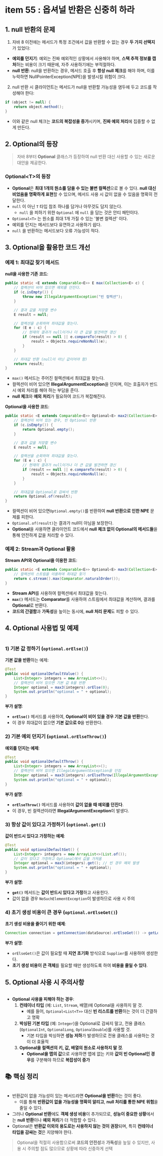 # item 55 : 옵셔널 반환은 신중히 하라

## 1. null 반환의 문제

1. 자바 8 이전에는 메서드가 특정 조건에서 값을 반환할 수 없는 경우 **두 가지 선택지**가 있었다:

* **예외를 던지기**: 예외는 진짜 예외적인 상황에서 사용해야 하며, **스택 추적 정보를 캡처**하는 비용이 크기 때문에, 자주 사용하기에는 부적절하다.
* **null 반환**: null을 반환하는 경우, 메서드 호출 후 **항상 null 체크**를 해야 하며, 이를 누락하면 NullPointerException(NPE)을 발생시킬 위험이 크다.

2. null 반환 시 클라이언트는 메서드가 null을 반환할 가능성을 염두에 두고 코드를 작성해야 한다:

```java
if (object != null) {
    return object.method();
}
```

* 이와 같은 null 체크는 **코드의 복잡성을 증가**시키며, **진짜 예외 처리**에 집중할 수 없게 만든다.

## 2. Optional의 등장

> 자바 8부터 **Optional** 클래스가 등장하여 null 반환 대신 사용할 수 있는 새로운 대안을 제공한다.

### Optional\<T>의 등장

* **Optional**은 **최대 1개의 원소를 담을 수 있는 불변 컬렉션**으로 볼 수 있다. **null 대신 비었음을 명확하게 표현**할 수 있으며, 메서드 사용 시 값이 없을 수 있음을 명확히 전달한다.
* `null` 이 아닌 `T` 타입 참조 하나를 담거나 아무것도 담지 않는다.
  * `null` 을 피하기 위한 `Optional` 에 `null` 을 담는 것은 안티 패턴이다.
* `Optional<T>` 는 원소를 최대 1개 가질 수 있는 '불변 컬렉션' 이다.
* 예외를 던지는 메서드보다 유연하고 사용하기 쉽다.
* `null` 을 반환하는 메서드보다 오류 가능성이 적다.

## 3. Optional을 활용한 코드 개선

### **예제 1: 최대값 찾기 메서드**

**null을 사용한 기존 코드**:

```java
public static <E extends Comparable<E>> E max(Collection<E> c) {
    // 컬렉션이 비어 있으면 예외를 던진다.
    if (c.isEmpty()) {
        throw new IllegalArgumentException("빈 컬렉션");
    }

    // 결과 값을 저장할 변수
    E result = null;

    // 컬렉션을 순회하며 최대값을 찾는다.
    for (E e : c) {
        // 현재의 결과가 null이거나 더 큰 값을 발견하면 갱신
        if (result == null || e.compareTo(result) > 0) {
            result = Objects.requireNonNull(e);
        }
    }

    // 최대값 반환 (null이 아닌 값이어야 함)
    return result;
}
```

* `max()` 메서드는 주어진 컬렉션에서 최대값을 찾는다.
* 컬렉션이 비어 있으면 **IllegalArgumentException**을 던지며, 이는 호출자가 반드시 예외 처리를 해야 하는 부담을 준다.
* **null 체크**와 **예외 처리**가 필요하여 코드가 복잡해진다.

**Optional을 사용한 코드**:

```java
public static <E extends Comparable<E>> Optional<E> max2(Collection<E> c) {
    // 컬렉션이 비어 있는 경우, 빈 Optional 반환
    if (c.isEmpty()) {
        return Optional.empty();
    }

    // 결과 값을 저장할 변수
    E result = null;

    // 컬렉션을 순회하며 최대값을 찾는다.
    for (E e : c) {
        // 현재의 결과가 null이거나 더 큰 값을 발견하면 갱신
        if (result == null || e.compareTo(result) > 0) {
            result = Objects.requireNonNull(e);
        }
    }

    // 최대값을 Optional로 감싸서 반환
    return Optional.of(result);
}
```

* 컬렉션이 비어 있으면`Optional.empty()`를 반환하여 **null 반환으로 인한 NPE** 문제를 피한다.
* `Optional.of(result)`는 결과가 null이 아님을 보장한다.
* **Optional**을 사용하면 클라이언트 코드에서 **null 체크 없이 Optional의 메서드들**을 통해 안전하게 값을 처리할 수 있다.

### **예제 2: Stream과 Optional 활용**

**Stream API와 Optional을 이용한 코드**:

```java
public static <E extends Comparable<E>> Optional<E> max3(Collection<E> c) {
    // 컬렉션의 스트림을 이용하여 최대값 찾기
    return c.stream().max(Comparator.naturalOrder());
}
```

* **Stream API**를 사용하여 컬렉션에서 최대값을 찾는다.
* **`max()`** 메서드는 **Comparator**를 사용하여 스트림에서 최대값을 계산하며, 결과를 **Optional**로 반환다.
* **코드의 간결함**과 **가독성**을 높이는 동시에, **null 처리 문제**도 피할 수 있다.

## 4. Optional 사용법 및 예제

<figure><img src="../../../../.gitbook/assets/image (3) (1) (1) (1) (1) (1) (1) (1) (1) (1) (1) (1) (1) (1) (1) (1) (1) (1) (1) (1) (1) (1) (1) (1) (1) (1) (1).png" alt=""><figcaption></figcaption></figure>

### **1) 기본 값 정하기 (`optional.orElse()`)**

**기본 값을 반환**하는 예제:

```java
@Test
public void optionalDefaultValue() {
    List<Integer> integers = new ArrayList<>();
    // 컬렉션이 비어 있으면 기본 값 0을 반환
    Integer optional = max3(integers).orElse(0);
    System.out.println("optional = " + optional);
}
```

**부가 설명**:

* **`orElse()`** 메서드를 사용하여, **Optional이 비어 있을 경우 기본 값을 반환**한다.
* 이 경우 최대값이 없으면 **기본 값으로 0**을 반환한다.

### **2) 기본 예외 던지기 (`optional.orElseThrow()`)**

**예외를 던지는 예제**:

```java
@Test
public void optionalDefaultThrow() {
    List<Integer> integers = new ArrayList<>();
    // 컬렉션이 비어 있으면 IllegalArgumentException을 던짐
    Integer optional = max3(integers).orElseThrow(IllegalArgumentException::new);
    System.out.println("optional = " + optional);
}
```

**부가 설명**:

* **`orElseThrow()`** 메서드를 사용하여 **값이 없을 때 예외를 던진다**.
* 이 경우, 빈 컬렉션이라면 **IllegalArgumentException**이 발생다.

### **3) 항상 값이 있다고 가정하기 (`optional.get()`)**

**값이 반드시 있다고 가정하는 예제**:

```java
@Test
public void optionalDefaultGet() {
    List<Integer> integers = new ArrayList<>(List.of());
    // 값이 있다고 가정하고 Optional에서 값을 가져옴
    Integer optional = max3(integers).get(); // 빈 경우 예외 발생
    System.out.println("optional = " + optional);
}
```

**부가 설명**:

* **`get()`** 메서드는 **값이 반드시 있다고 가정**하고 사용힌다.
* 값이 없을 경우 `NoSuchElementException`이 발생하므로 사용 시 주의

### **4) 초기 생성 비용이 큰 경우 (`optional.orElseGet()`)**

**초기 생성 비용을 줄이기 위한 예제**:

```java
Connection connection = getConnection(dataSource).orElseGet(() -> getLocalConnection());
```

**부가 설명**:

* `orElseGet()`은 값이 필요할 때 **지연 초기화** 방식으로 `Supplier`를 사용하여 생성한다.
* **초기 생성 비용이 큰 객체**를 필요할 때만 생성하도록 하여 **비용을 줄일 수 있다**.

## 5. Optional 사용 시 주의사항

<figure><img src="../../../../.gitbook/assets/image (2) (1) (1) (1) (1) (1) (1) (1) (1) (1) (1) (1) (1) (1) (1) (1) (1) (1) (1) (1) (1) (1) (1) (1) (1) (1) (1) (1) (1) (1) (1) (1).png" alt=""><figcaption></figcaption></figure>

* **Optional 사용을 피해야 하는 경우**:
  1. **컨테이너 타입** (예: `List`, `Stream`, 배열)에 Optional을 사용하지 말 것.
     * 예를 들어, `Optional<List<T>>` 대신 **빈 리스트를 반환**하는 것이 더 간결하고 명확
  2. **박싱된 기본 타입** (예: `Integer`)을 Optional로 감싸지 말고, 전용 클래스 (`OptionalInt`, `OptionalLong`, `OptionalDouble`)를 사용할 것.
     * 기본 타입을 박싱하면 **성능 저하**가 발생하므로 전용 클래스를 사용하는 것이 더 효율적
  3. **Optional을 컬렉션의 키, 값, 배열의 원소로 사용하지 말 것**.
     * **Optional을 맵의 값**으로 사용하면 맵에 없는 키와 **값이 빈 Optional인 경우**를 구분해야 하므로 **복잡성이 증가**

## 📚 핵심 정리

<figure><img src="../../../../.gitbook/assets/image (1) (1) (1) (1) (1) (1) (1) (1) (1) (1) (1) (1) (1) (1) (1) (1) (1) (1) (1) (1) (1) (1) (1) (1) (1) (1) (1) (1) (1) (1) (1) (1) (1) (1) (1).png" alt=""><figcaption></figcaption></figure>

* 반환값이 없을 가능성이 있는 메서드라면 **Optional을 반환**하는 것이 좋다.
  * 이를 통해 **반환값이 없을 가능성을 명확히 알리고**, **null 처리를 통한 NPE 위험**을 줄일 수 있다.
* 그러나 **Optional 반환**에도 **객체 생성 비용**이 추가되므로, **성능이 중요한 상황**에서는 **null 반환**이나 **예외 처리**가 더 적합할 수 있다.
* Optional은 **반환값 이외의 용도로는 사용하지 않는 것이 권장**되며, 특히 **컨테이너 타입을 감싸는 것**은 지양해야 한다.

> Optional을 적절히 사용함으로써 **코드의 안전성**과 **가독성**을 높일 수 있지만, 사용 시 주의할 점도 많으므로 상황에 따라 신중하게 선택
